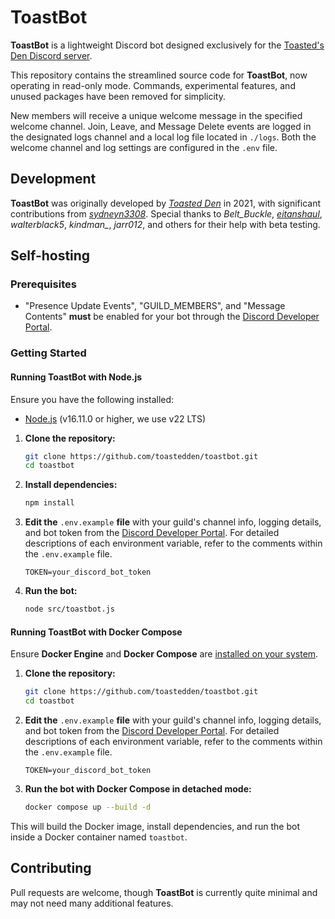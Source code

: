 # ToastBot

**ToastBot** is a lightweight Discord bot designed exclusively for the [Toasted's Den Discord server](https://discord.gg/vWE9vt5j7B).

This repository contains the streamlined source code for **ToastBot**, now operating in read-only mode. Commands, experimental features, and unused packages have been removed for simplicity.

New members will receive a unique welcome message in the specified welcome channel. Join, Leave, and Message Delete events are logged in the designated logs channel and a local log file located in `./logs`. Both the welcome channel and log settings are configured in the `.env` file.

## Development

**ToastBot** was originally developed by [*Toasted Den*](https://github.com/toastedden) in 2021, with significant contributions from [*sydneyn3308*](https://github.com/Sydney3308). Special thanks to *Belt_Buckle*, [*eitanshaul*](https://github.com/TheSlicingSword), *walterblack5*, *kindman_*, *jarr012*, and others for their help with beta testing.

## Self-hosting

### Prerequisites

- "Presence Update Events", "GUILD_MEMBERS", and "Message Contents" **must** be enabled for your bot through the [Discord Developer Portal](https://discord.com/developers/applications).

### Getting Started

#### Running ToastBot with **Node.js**

Ensure you have the following installed:
- [Node.js](https://nodejs.org/en/download/package-manager/current) (v16.11.0 or higher, we use v22 LTS)

1. **Clone the repository:**
    ```bash
    git clone https://github.com/toastedden/toastbot.git
    cd toastbot
    ```

2. **Install dependencies:**
    ```bash
    npm install
    ```

3. **Edit the** `.env.example` **file** with your guild's channel info, logging details, and bot token from the [Discord Developer Portal](https://discord.com/developers/applications). For detailed descriptions of each environment variable, refer to the comments within the `.env.example` file.
    ```
    TOKEN=your_discord_bot_token
    ```

4. **Run the bot:**
    ```bash
    node src/toastbot.js
    ```

#### Running ToastBot with **Docker Compose**

Ensure **Docker Engine** and **Docker Compose** are [installed on your system](https://docs.docker.com/compose/install/).

1. **Clone the repository:**
    ```bash
    git clone https://github.com/toastedden/toastbot.git
    cd toastbot
    ```

2. **Edit the** `.env.example` **file** with your guild's channel info, logging details, and bot token from the [Discord Developer Portal](https://discord.com/developers/applications). For detailed descriptions of each environment variable, refer to the comments within the `.env.example` file.
    ```
    TOKEN=your_discord_bot_token
    ```

3. **Run the bot with Docker Compose in detached mode:**
    ```bash
    docker compose up --build -d
    ```

This will build the Docker image, install dependencies, and run the bot inside a Docker container named `toastbot`.


## Contributing

Pull requests are welcome, though **ToastBot** is currently quite minimal and may not need many additional features.